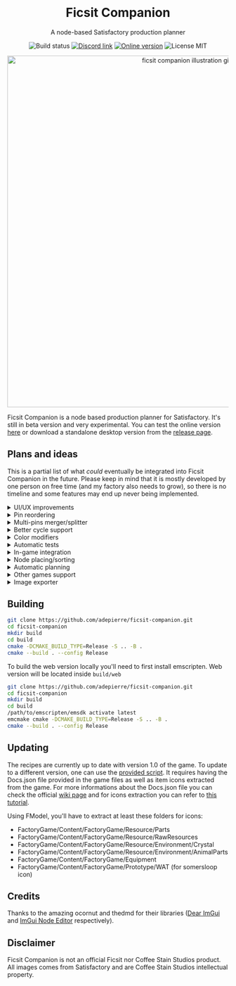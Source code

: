 <h1 align="center" style="margin-top: 0px;">Ficsit Companion</h1>

<p align="center">A node-based Satisfactory production planner</p>

<div align="center">
    <img src="https://github.com/adepierre/ficsit-companion/actions/workflows/build.yaml/badge.svg" alt="Build status">
    <a href="https://discord.gg/JntZTZehQB" target="_blank"><img src="https://badgen.net/badge/icon/Discord?icon=discord&label" alt="Discord link"></a>
    <a href="https://adepierre.github.io/ficsit-companion/" target="_blank"><img src="https://badgen.net/badge/%F0%9F%8C%90/Online%20version/blue" alt="Online version"></a>
    <img src="https://badgen.net/badge/license/MIT/orange" alt="License MIT">
</div>

<p align="center" style="margin-bottom: 0px !important;">
  <img width="800" src="https://github.com/user-attachments/assets/8ff8ac2e-513b-4cf1-b10a-b65937dc81ce" alt="ficsit companion illustration gif" align="center">
</p>

Ficsit Companion is a node based production planner for Satisfactory. It's still in beta version and very experimental. You can test the online version [here](https://adepierre.github.io/ficsit-companion/) or download a standalone desktop version from the [release page](https://github.com/adepierre/ficsit-companion/releases/latest).

## Plans and ideas

This is a partial list of what *could* eventually be integrated into Ficsit Companion in the future. Please keep in mind that it is mostly developed by one person on free time (and my factory also needs to grow), so there is no timeline and some features may end up never being implemented.

<details>
<summary>UI/UX improvements</summary>

Usually, I tend to favor functionnality before look (please don't judge my shoebox factories). As a consequence the UI and web version are currently not very pretty and lots of thing could be improved visually for a better experience.
</details>

<details>
<summary>Pin reordering</summary>

Inside a node, in/out pins order is irrelevant. However, being able to reorder them could be helpful to get cleaner layouts with less link crossing overall. Currently a partial solution is implemented: pins are automatically sorted based on the position of the linked node (if any).
</details>

<details>
<summary>Multi-pins merger/splitter</summary>

Currently, merger and splitter nodes are limited to two in/out pins only, forcing to chain them. Having a button or an option to add (remove?) pins would simplify some graphs. I'm not sure yet what would be a "good" UX for that. It also requires to rethink a bit the propagation algorithm as it currently assumes there are always only two in/out pins.
</details>

<details>
<summary>Better cycle support</summary>

Currently production cycles (such as recycled plastic/rubber) are still quite buggy and sometimes require users to manually update rates to balance things out. I am not sure there is a "perfect" solution here, but improving support for circular productions would definitely be a good thing.
</details>

<details>
<summary>Color modifiers</summary>

Adding the ability to change colors for links/nodes would definitely help having better organized graphs.
</details>

<details>
<summary>Automatic tests</summary>

This is more a developper thing, but adding automatic tests using the [ImGui Test Engine](https://github.com/ocornut/imgui_test_engine) would be very helpful to speed up development and debugging, avoid regressions etc...
</details>

<details>
<summary>In-game integration</summary>

I don't know much about Satisfactory mods, but as this is a C++ project using ImGui, I think it may be possible to have it integrated directly in game as a mod/part of a mod. At the moment this is just an idea though, and it would probably require a lot of tweaking to have it working.
</details>

<details>
<summary>Node placing/sorting</summary>

Having a button to automatically sort/place all the nodes on screen to minimize link crossing would be very useful. Not sure how to implement it properly yet though.
</details>

<details>
<summary>Automatic planning</summary>

I'm not a fan of fully automatic tools that can generate full optimized production chains, as I think they take away part of the fun of the planning phase. That being said, it could still be useful to add an option to expand a pin with a full production chain. Development-wise, it may be quite hard to implement from scratch, but using a tool like lpsolve could be fairly easy, assuming it's possible to translate Satisfactory constraints into the chosen solver language.
</details>

<details>
<summary>Other games support</summary>

The main concept of node editor production planner is not specific to Satisfactory and could be extended to other similar games (Factorio, Dyson Sphere Program...). The only requirement would be the possibility to generate a similar recipes json file (and potentially have images for the items).
</details>

<details>
<summary>Image exporter</summary>

Currently, if you want to visualize a previously generated production chain, you need to reopen it inside Ficsit Companion. It means each node takes a lot of space with all the pins. It would be helpful to have an option to export it to a more compact format, potentially an image, where you can easily see everything at a glance. This could either be integrated directly in the app or as a side script reading from a saved file.
</details>


## Building

```bash
git clone https://github.com/adepierre/ficsit-companion.git
cd ficsit-companion
mkdir build
cd build
cmake -DCMAKE_BUILD_TYPE=Release -S .. -B .
cmake --build . --config Release
```

To build the web version locally you'll need to first install emscripten. Web version will be located inside ``build/web``
```bash
git clone https://github.com/adepierre/ficsit-companion.git
cd ficsit-companion
mkdir build
cd build
/path/to/emscripten/emsdk activate latest
emcmake cmake -DCMAKE_BUILD_TYPE=Release -S .. -B .
cmake --build . --config Release
```

## Updating

The recipes are currently up to date with version 1.0 of the game. To update to a different version, one can use the [provided script](scripts/data_extractor.py). It requires having the Docs.json file provided in the game files as well as item icons extracted from the game. For more informations about the Docs.json file you can check the official [wiki page](https://satisfactory.wiki.gg/wiki/Community_resources) and for icons extraction you can refer to [this tutorial](https://docs.ficsit.app/satisfactory-modding/latest/Development/ExtractGameFiles.html).

Using FModel, you'll have to extract at least these folders for icons:
- FactoryGame/Content/FactoryGame/Resource/Parts
- FactoryGame/Content/FactoryGame/Resource/RawResources
- FactoryGame/Content/FactoryGame/Resource/Environment/Crystal
- FactoryGame/Content/FactoryGame/Resource/Environment/AnimalParts
- FactoryGame/Content/FactoryGame/Equipment
- FactoryGame/Content/FactoryGame/Prototype/WAT (for somersloop icon)

## Credits

Thanks to the amazing ocornut and thedmd for their libraries ([Dear ImGui](https://github.com/ocornut/imgui/) and [ImGui Node Editor](https://github.com/thedmd/imgui-node-editor) respectively).

## Disclaimer

Ficsit Companion is not an official Ficsit nor Coffee Stain Studios product. All images comes from Satisfactory and are Coffee Stain Studios intellectual property.
